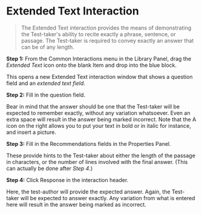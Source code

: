 # Extended Text Interaction

>The Extended Text interaction provides the means of demonstrating the Test-taker's ability to recite exactly a phrase, sentence, or passage. The Test-taker is required to convey exactly an answer that can be of any length. 

**Step 1:** From the Common Interactions menu in the Library Panel, drag the *Extended Text* icon onto the blank Item and drop into the blue block.

This opens a new Extended Text interaction window that shows a question field and an *extended text field*. 

**Step 2:** Fill in the question field. 

Bear in mind that the answer should be one that the Test-taker will be expected to remember exactly, without any variation whatsoever. Even an extra space will result in the answer being marked incorrect. Note that the A icon on the right allows you to put your text in bold or in italic for instance, and insert a picture.

**Step 3:** Fill in the Recommendations fields in the Properties Panel.

These provide hints to the Test-taker about either the length of the passage in characters, or the number of lines involved with the final answer. (This can actually be done after *Step 4*.)

**Step 4:** Click Response in the interaction header.

Here, the test-author will provide the expected answer. Again, the Test-taker will be expected to answer exactly. Any variation from what is entered here will result in the answer being marked as incorrect.
